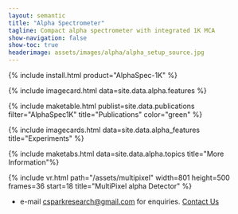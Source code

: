```yaml
---
layout: semantic
title: "Alpha Spectrometer"
tagline: Compact alpha spectrometer with integrated 1K MCA
show-navigation: false
show-toc: true
headerimage: assets/images/alpha/alpha_setup_source.jpg
---
```


{% include install.html product="AlphaSpec-1K"  %}

{% include imagecard.html data=site.data.alpha.features %}

{% include maketable.html publist=site.data.publications filter="AlphaSpec1K" title="Publications"   color="green" %}

{% include imagecards.html data=site.data.alpha_features title="Experiments" %}

{% include maketabs.html data=site.data.alpha.topics title="More Information"%}


{% include vr.html path="/assets/multipixel" width=801 height=500 frames=36 start=18 title="MultiPixel alpha Detector"  %}

* e-mail csparkresearch@gmail.com for enquiries. [Contact Us](contact)
